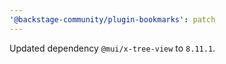 ```yaml
---
'@backstage-community/plugin-bookmarks': patch
---
```


Updated dependency `@mui/x-tree-view` to `8.11.1`.

